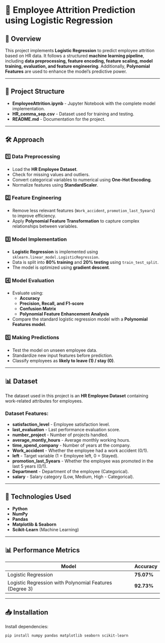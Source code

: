 # 🏢 Employee Attrition Prediction using Logistic Regression

## 📌 Overview

This project implements **Logistic Regression** to predict employee attrition based on HR data. It follows a structured **machine learning pipeline**, including **data preprocessing, feature encoding, feature scaling, model training, evaluation, and feature engineering**. Additionally, **Polynomial Features** are used to enhance the model’s predictive power.

---

## 📂 Project Structure

- **EmployeeAttrition.ipynb** - Jupyter Notebook with the complete model implementation.
- **HR_comma_sep.csv** - Dataset used for training and testing.
- **README.md** - Documentation for the project.

---

## 🛠 Approach

### 1️⃣ Data Preprocessing
- Load the **HR Employee Dataset**.
- Check for missing values and outliers.
- Convert categorical variables to numerical using **One-Hot Encoding**.
- Normalize features using **StandardScaler**.

### 2️⃣ Feature Engineering
- Remove less relevant features (`Work_accident`, `promotion_last_5years`) to improve efficiency.
- Apply **Polynomial Feature Transformation** to capture complex relationships between variables.

### 3️⃣ Model Implementation
- **Logistic Regression** is implemented using `sklearn.linear_model.LogisticRegression`.
- Data is split into **80% training** and **20% testing** using `train_test_split`.
- The model is optimized using **gradient descent**.

### 4️⃣ Model Evaluation
- Evaluate using:
  - **Accuracy**
  - **Precision, Recall, and F1-score**
  - **Confusion Matrix**
  - **Polynomial Feature Enhancement Analysis**
- Compare the standard logistic regression model with a **Polynomial Features model**.

### 5️⃣ Making Predictions
- Test the model on unseen employee data.
- Standardize new input features before prediction.
- Classify employees as **likely to leave (1) / stay (0)**.

---

## 📊 Dataset

The dataset used in this project is an **HR Employee Dataset** containing work-related attributes for employees.

### Dataset Features:
- **satisfaction_level** - Employee satisfaction level.
- **last_evaluation** - Last performance evaluation score.
- **number_project** - Number of projects handled.
- **average_montly_hours** - Average monthly working hours.
- **time_spend_company** - Number of years at the company.
- **Work_accident** - Whether the employee had a work accident (0/1).
- **left** - Target variable (1 = Employee left, 0 = Stayed).
- **promotion_last_5years** - Whether the employee was promoted in the last 5 years (0/1).
- **Department** - Department of the employee (Categorical).
- **salary** - Salary category (Low, Medium, High - Categorical).

---

## 🔧 Technologies Used

- **Python**
- **NumPy**
- **Pandas**
- **Matplotlib & Seaborn**
- **Scikit-Learn** (Machine Learning)

---

## 📊 Performance Metrics

| Model | Accuracy |
|--------|----------|
| Logistic Regression | **75.07%** |
| Logistic Regression with Polynomial Features (Degree 3) | **92.73%** |

---

## 📥 Installation

Install dependencies:

```bash
pip install numpy pandas matplotlib seaborn scikit-learn
